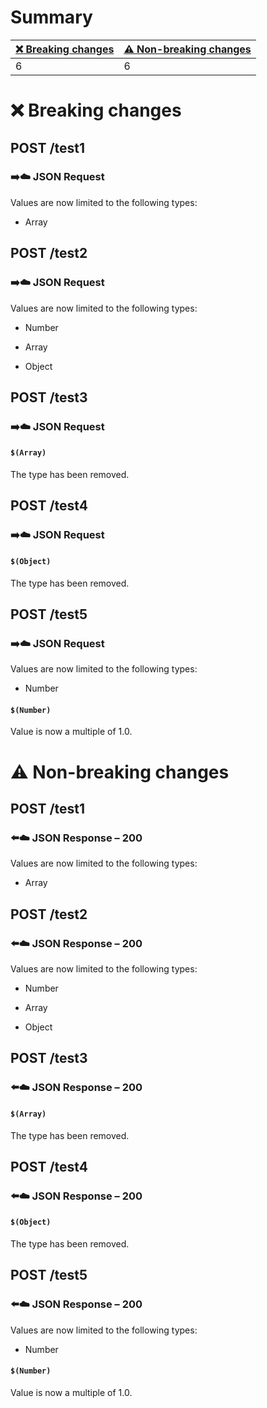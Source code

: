 # Summary

| [❌ Breaking changes](#breaking-changes) | [⚠️ Non-breaking changes](#non-breaking-changes) |
|-----------------------------------------|--------------------------------------------------|
| 6                                       | 6                                                |

# <span id="breaking-changes"></span>❌ Breaking changes

## **POST** /test1

### ➡️☁️ JSON Request

Values are now limited to the following types:

-   Array

## **POST** /test2

### ➡️☁️ JSON Request

Values are now limited to the following types:

-   Number

-   Array

-   Object

## **POST** /test3

### ➡️☁️ JSON Request

#### `$(Array)`

The type has been removed.

## **POST** /test4

### ➡️☁️ JSON Request

#### `$(Object)`

The type has been removed.

## **POST** /test5

### ➡️☁️ JSON Request

Values are now limited to the following types:

-   Number

#### `$(Number)`

Value is now a multiple of 1.0.

# <span id="non-breaking-changes"></span>⚠️ Non-breaking changes

## **POST** /test1

### ⬅️☁️ JSON Response – 200

Values are now limited to the following types:

-   Array

## **POST** /test2

### ⬅️☁️ JSON Response – 200

Values are now limited to the following types:

-   Number

-   Array

-   Object

## **POST** /test3

### ⬅️☁️ JSON Response – 200

#### `$(Array)`

The type has been removed.

## **POST** /test4

### ⬅️☁️ JSON Response – 200

#### `$(Object)`

The type has been removed.

## **POST** /test5

### ⬅️☁️ JSON Response – 200

Values are now limited to the following types:

-   Number

#### `$(Number)`

Value is now a multiple of 1.0.
